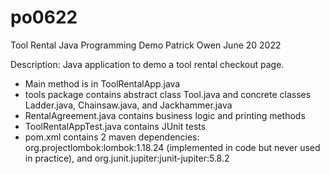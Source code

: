 # po0622
Tool Rental Java Programming Demo
Patrick Owen
June 20 2022

Description:
Java application to demo a tool rental checkout page.
- Main method is in ToolRentalApp.java
- tools package contains abstract class Tool.java and concrete classes Ladder.java, Chainsaw.java, and Jackhammer.java
- RentalAgreement.java contains business logic and printing methods
- ToolRentalAppTest.java contains JUnit tests
- pom.xml contains 2 maven dependencies: org.projectlombok:lombok:1.18.24 (implemented in code but never used in practice), and org.junit.jupiter:junit-jupiter:5.8.2
